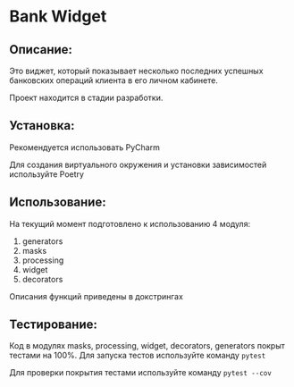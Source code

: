 # Bank Widget

## Описание:

Это виджет, который показывает несколько последних успешных банковских операций клиента в его личном кабинете.

Проект находится в стадии разработки.

## Установка:

Рекомендуется использовать PyCharm

Для создания виртуального окружения и установки зависимостей используйте Poetry

## Использование:

На текущий момент подготовлено к использованию 4 модуля:
1. generators
2. masks
3. processing
4. widget
5. decorators

Описания функций приведены в докстрингах

## Тестирование:

Код в модулях masks, processing, widget, decorators, generators покрыт тестами на 100%.
Для запуска тестов используйте команду `pytest`

Для проверки покрытия тестами используйте команду `pytest --cov`

